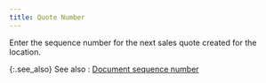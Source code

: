 ```yaml
---
title: Quote Number
---
```



Enter the sequence number for the next sales quote created for the location.


{:.see_also}
See also
: [Document  sequence number](JavaScript:RelatedTopics1.Click())
